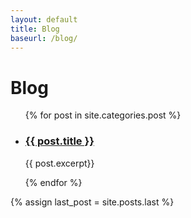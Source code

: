 ```yaml
---
layout: default
title: Blog
baseurl: /blog/
---
```

<div class = "row blogContainer col-xs-12">
	<h1>Blog</h1>
	<ul>
		{% for post in site.categories.post %}
		<li class ="col-xs-12 col-sm-5 col-sm-push-1">
		    <h3><a href="{{ post.url }}" target = "_blank">{{ post.title }}</a></h3>
		    <div class = "underline"></div>
		    <div id="first_post">
		  		<p>{{ post.excerpt}}</p>
			</div>
		</li>
		{% endfor %}
	</ul>
	{% assign last_post = site.posts.last %}
</div>